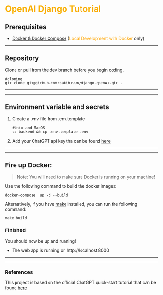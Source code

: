 # <span style="color:#f9b000">OpenAI Django Tutorial</span>

## Prerequisites
* [Docker & Docker Compose](https://docs.docker.com/desktop/) (<span style="color:orange">Local Development with Docker</span> only)


***

## Repository
Clone or pull from the dev branch before you begin coding.
```
#cloning
git clone git@github.com:sabih1996/django-openAI.git .

```

***
***



## Environment variable and secrets
1. Create a .env file from .env.template
    ```
    #Unix and MacOS
    cd backend && cp .env.template .env
    ```

2. Add your ChatGPT api key tha can be found [here](https://platform.openai.com/account/api-keys)

***
***

## Fire up Docker:

>Note: You will need to make sure Docker is running on your machine!

Use the following command to build the docker images:
```
docker-compose  up -d --build
```

Alternatively, If you have [make](https://platform.openai.com/account/api-keys) installed, you can run the following command:
```
make build
```

### Finished
You should now be up and running!

* The web app is running on  http://localhost:8000

***
***

### References
This project is based on the official ChatGPT quick-start tutorial that can be found [here](https://platform.openai.com/docs/quickstart/build-your-application)

